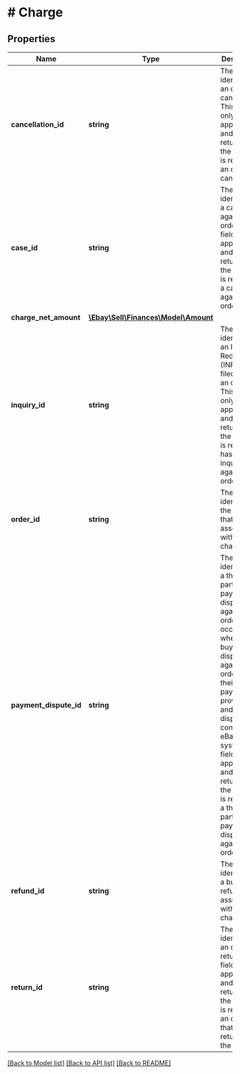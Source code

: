 # # Charge

## Properties

Name | Type | Description | Notes
------------ | ------------- | ------------- | -------------
**cancellation_id** | **string** | The unique identifier of an order cancellation. This field is only applicable and returned if the charge is related to an order cancellation. | [optional]
**case_id** | **string** | The unique identifier of a case filed against an order. This field is only applicable and returned if the charge is related to a case filed against an order. | [optional]
**charge_net_amount** | [**\Ebay\Sell\Finances\Model\Amount**](Amount.md) |  | [optional]
**inquiry_id** | **string** | The unique identifier of an Item Not Received (INR) inquiry filed against an order. This field is only applicable and returned if the charge is related to has an INR inquiry filed against the order. | [optional]
**order_id** | **string** | The unique identifier of the order that is associated with the charge. | [optional]
**payment_dispute_id** | **string** | The unique identifier of a third-party payment dispute filed against an order. This occurs when the buyer files a dispute against the order with their payment provider, and then the dispute comes into eBay&#39;s system. This field is only applicable and returned if the charge is related to a third-party payment dispute filed against an order. | [optional]
**refund_id** | **string** | The unique identifier of a buyer refund associated with the charge. | [optional]
**return_id** | **string** | The unique identifier of an order return. This field is only applicable and returned if the charge is related to an order that was returned by the buyer. | [optional]

[[Back to Model list]](../../README.md#models) [[Back to API list]](../../README.md#endpoints) [[Back to README]](../../README.md)
